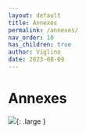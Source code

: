 ```yaml
---
layout: default
title: Annexes
permalink: /annexes/
nav_order: 10
has_children: true
author: Viglino
date: 2023-08-09
---
```

# Annexes

![](/Macarte-MI/assets/banner/fantasy.jpg){: .large }
